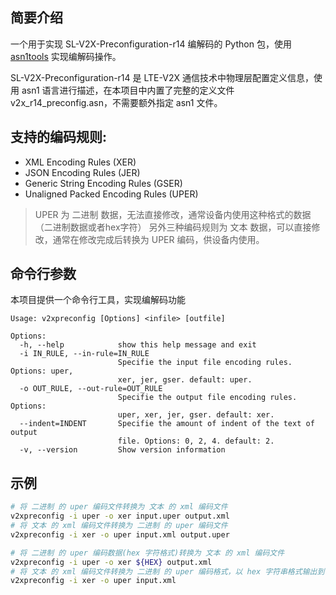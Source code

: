 ## 简要介绍
一个用于实现 SL-V2X-Preconfiguration-r14 编解码的 Python 包，使用 [asn1tools](https://github.com/eerimoq/asn1tools) 实现编解码操作。

SL-V2X-Preconfiguration-r14 是 LTE-V2X 通信技术中物理层配置定义信息，使用 asn1 语言进行描述，在本项目中内置了完整的定义文件 v2x_r14_preconfig.asn，不需要额外指定 asn1 文件。

## 支持的编码规则:
- XML Encoding Rules (XER)
- JSON Encoding Rules (JER)
- Generic String Encoding Rules (GSER)
- Unaligned Packed Encoding Rules (UPER)

> UPER 为 二进制 数据，无法直接修改，通常设备内使用这种格式的数据（二进制数据或者hex字符）
另外三种编码规则为 文本 数据，可以直接修改，通常在修改完成后转换为 UPER 编码，供设备内使用。

## 命令行参数
本项目提供一个命令行工具，实现编解码功能

```
Usage: v2xpreconfig [Options] <infile> [outfile]

Options:
  -h, --help            show this help message and exit
  -i IN_RULE, --in-rule=IN_RULE
                        Specifie the input file encoding rules. Options: uper,
                        xer, jer, gser. default: uper.
  -o OUT_RULE, --out-rule=OUT_RULE
                        Specifie the output file encoding rules. Options:
                        uper, xer, jer, gser. default: xer.
  --indent=INDENT       Specifie the amount of indent of the text of output
                        file. Options: 0, 2, 4. default: 2.
  -v, --version         Show version information
```

## 示例
```bash
# 将 二进制 的 uper 编码文件转换为 文本 的 xml 编码文件
v2xpreconfig -i uper -o xer input.uper output.xml
# 将 文本 的 xml 编码文件转换为 二进制 的 uper 编码文件
v2xpreconfig -i xer -o uper input.xml output.uper

# 将 二进制 的 uper 编码数据(hex 字符格式)转换为 文本 的 xml 编码文件
v2xpreconfig -i uper -o xer ${HEX} output.xml
# 将 文本 的 xml 编码文件转换为 二进制 的 uper 编码格式，以 hex 字符串格式输出到 标准设备
v2xpreconfig -i xer -o uper input.xml
```